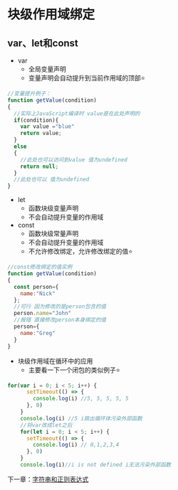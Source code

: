 # 块级作用域绑定

## var、let和const

* var
  * 全局变量声明
  * 变量声明会自动提升到当前作用域的顶部⭐

```Javascript
//变量提升例子：
function getValue(condition)
{
  //实际上JavaScript编译时 value是在此处声明的
  if(condition){
    var value ="blue"
    return value;
  }
  else
  {
    //此处也可以访问到value 值为undefined
    return null;
  }
  //此处也可以 值为undefined
}
```

* let
  * 函数块级变量声明
  * 不会自动提升变量的作用域
* const
  * 函数块级常量声明
  * 不会自动提升变量的作用域
  * 不允许修改绑定，允许修改绑定的值⭐

```Javascript
//const修改绑定的值实例
function getValue(condition)
{
  const person={
    name:"Nick"
  };
  //可行 因为修改的是person包含的值
  person.name="John"
  //报错 直接修改person本身绑定的值
  person={
    name:"Greg"
  }
}
```

* 块级作用域在循环中的应用
  * 主要看一下一个闭包的类似例子⭐

```javaScript
for(var i = 0; i < 5; i++) {
      setTimeout(() => {
        console.log(i) //5, 5, 5, 5, 5
      }, 0)
    }
    console.log(i) //5 i跳出循环体污染外部函数
    //将var改成let之后
    for(let i = 0; i < 5; i++) {
      setTimeout(() => {
        console.log(i) // 0,1,2,3,4
      }, 0)
    }
    console.log(i)//i is not defined i无法污染外部函数
```

下一章：[字符串和正则表达式](https://github.com/LinStan/VueStudy/tree/master/读书笔记/深入理解ES6/第二章：字符串和正则表达式.md)